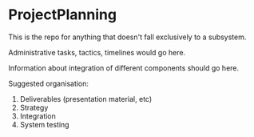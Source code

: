 # ProjectPlanning

This is the repo for anything that doesn't fall exclusively to a subsystem. 

Administrative tasks, tactics, timelines would go here.

Information about integration of different components should go here.

Suggested organisation:
1. Deliverables (presentation material, etc)
2. Strategy
3. Integration
4. System testing

